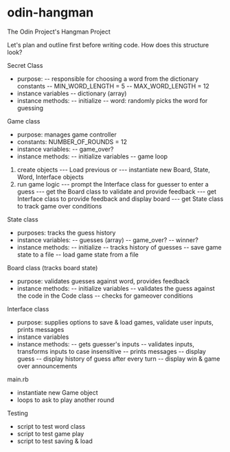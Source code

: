 # odin-hangman
The Odin Project's Hangman Project

Let's plan and outline first before writing code. How does this structure look? 

Secret Class
- purpose: 
-- responsible for choosing a word from the dictionary
constants
-- MIN_WORD_LENGTH = 5
-- MAX_WORD_LENGTH = 12
- instance variables
-- dictionary (array)
- instance methods: 
-- initialize
-- word: randomly picks the word for guessing

Game class
- purpose: manages game controller
- constants: NUMBER_OF_ROUNDS = 12
- instance variables:
-- game_over?
- instance methods: 
-- initialize variables
-- game loop
1. create objects
--- Load previous or
--- instantiate new Board, State, Word, Interface objects
2. run game logic
--- prompt the Interface class for guesser to enter a guess 
--- get the Board class to validate and provide feedback
--- get Interface class to provide feedback and display board
--- get State class to track game over conditions

State class
- purposes: tracks the guess history
- instance variables: 
-- guesses (array)
-- game_over?
-- winner?
- instance methods:
-- initialize 
-- tracks history of guesses
-- save game state to a file
-- load game state from a file

Board class (tracks board state)
- purpose: validates guesses against word, provides feedback
- instance methods:
-- initialize variables
-- validates the guess against the code in the Code class
-- checks for gameover conditions

Interface class
- purpose: supplies options to save & load games, validate user inputs, prints messages
- instance variables
- instance methods: 
-- gets guesser's inputs
-- validates inputs, transforms inputs to case insensitive
-- prints messages
-- display guess
-- display history of guess after every turn
-- display win & game over announcements

 main.rb
- instantiate new Game object
- loops to ask to play another round 

Testing
- script to test word class
- script to test game play
- script to test saving & load
